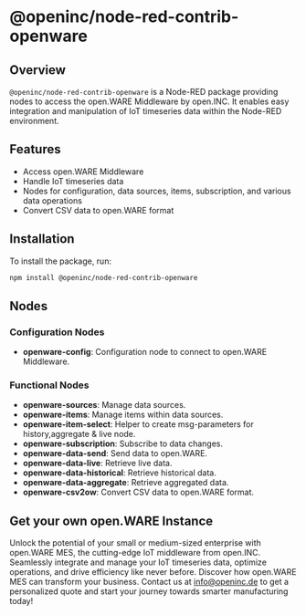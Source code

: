 # @openinc/node-red-contrib-openware

## Overview

`@openinc/node-red-contrib-openware` is a Node-RED package providing nodes to access the open.WARE Middleware by open.INC. It enables easy integration and manipulation of IoT timeseries data within the Node-RED environment.

## Features

- Access open.WARE Middleware
- Handle IoT timeseries data
- Nodes for configuration, data sources, items, subscription, and various data operations
- Convert CSV data to open.WARE format

## Installation

To install the package, run:

```sh
npm install @openinc/node-red-contrib-openware
```

## Nodes

### Configuration Nodes

- **openware-config**: Configuration node to connect to open.WARE Middleware.

### Functional Nodes

- **openware-sources**: Manage data sources.
- **openware-items**: Manage items within data sources.
- **openware-item-select**: Helper to create msg-parameters for history,aggregate & live node.
- **openware-subscription**: Subscribe to data changes.
- **openware-data-send**: Send data to open.WARE.
- **openware-data-live**: Retrieve live data.
- **openware-data-historical**: Retrieve historical data.
- **openware-data-aggregate**: Retrieve aggregated data.
- **openware-csv2ow**: Convert CSV data to open.WARE format.

## Get your own open.WARE Instance

Unlock the potential of your small or medium-sized enterprise with open.WARE MES, the cutting-edge IoT middleware from open.INC. Seamlessly integrate and manage your IoT timeseries data, optimize operations, and drive efficiency like never before.
Discover how open.WARE MES can transform your business.
Contact us at info@openinc.de to get a personalized quote and start your journey towards smarter manufacturing today!
